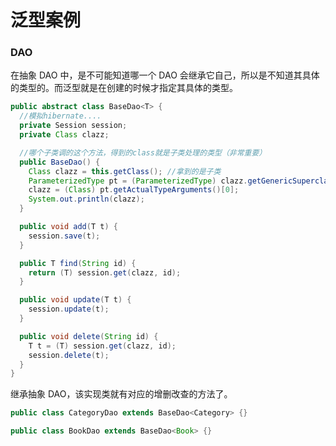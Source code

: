 # 泛型案例

### DAO

在抽象 DAO 中，是不可能知道哪一个 DAO 会继承它自己，所以是不知道其具体的类型的。而泛型就是在创建的时候才指定其具体的类型。

```java
public abstract class BaseDao<T> {
  //模拟hibernate....
  private Session session;
  private Class clazz;

  //哪个子类调的这个方法，得到的class就是子类处理的类型（非常重要）
  public BaseDao() {
    Class clazz = this.getClass(); //拿到的是子类
    ParameterizedType pt = (ParameterizedType) clazz.getGenericSuperclass(); //BaseDao<Category>
    clazz = (Class) pt.getActualTypeArguments()[0];
    System.out.println(clazz);
  }

  public void add(T t) {
    session.save(t);
  }

  public T find(String id) {
    return (T) session.get(clazz, id);
  }

  public void update(T t) {
    session.update(t);
  }

  public void delete(String id) {
    T t = (T) session.get(clazz, id);
    session.delete(t);
  }
}
```

继承抽象 DAO，该实现类就有对应的增删改查的方法了。

```java
public class CategoryDao extends BaseDao<Category> {}

public class BookDao extends BaseDao<Book> {}
```
